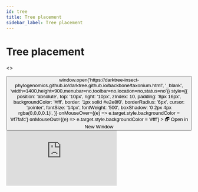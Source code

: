 ```yaml
---
id: tree
title: Tree placement
sidebar_label: Tree placement
---
```

# Tree placement

<>
  <div
    style={{
      boxSizing: 'content-box',
      position: 'relative',
      width: '105%',
      aspectRatio: '1 / 1',
      paddingBottom: '40px',
      border: '1px solid #e2e8f0',
      borderRadius: '12px',
      boxShadow:
        '0px 0px 1px rgba(45, 55, 72, 0.05), 0px 4px 8px rgba(45, 55, 72, 0.1)',
      overflow: 'hidden',
    }}
  >
    <button
      onClick={() => window.open('https://darktree-insect-phylogenomics.github.io/darktree.github.io/backbone/taxonium.html', '_blank', 'width=1400,height=900,menubar=no,toolbar=no,location=no,status=no')}
      style={{
        position: 'absolute',
        top: '10px',
        right: '10px',
        zIndex: 10,
        padding: '8px 16px',
        backgroundColor: '#fff',
        border: '1px solid #e2e8f0',
        borderRadius: '6px',
        cursor: 'pointer',
        fontSize: '14px',
        fontWeight: '500',
        boxShadow: '0 2px 4px rgba(0,0,0,0.1)',
      }}
      onMouseOver={(e) => e.target.style.backgroundColor = '#f7fafc'}
      onMouseOut={(e) => e.target.style.backgroundColor = '#fff'}
    >
      🗗 Open in New Window
    </button>
    <iframe
      src="https://darktree-insect-phylogenomics.github.io/darktree.github.io/backbone/taxonium.html"
      frameborder="0"
      scrolling="yes"
      style={{
        position: 'absolute',
        top: 0,
        left: 0,
        width: '100%',
        height: '100%',
      }}
    ></iframe>
  </div>
</>

